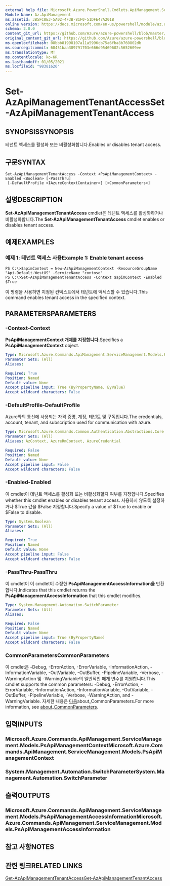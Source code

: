 ```yaml
---
external help file: Microsoft.Azure.PowerShell.Cmdlets.ApiManagement.ServiceManagement.dll-Help.xml
Module Name: Az.ApiManagement
ms.assetid: 3B5FC8E3-5A02-4F3B-81F0-51DFE47A201B
online version: https://docs.microsoft.com/en-us/powershell/module/az.apimanagement/set-azapimanagementtenantaccess
schema: 2.0.0
content_git_url: https://github.com/Azure/azure-powershell/blob/master/src/ApiManagement/ApiManagement/help/Set-AzApiManagementTenantAccess.md
original_content_git_url: https://github.com/Azure/azure-powershell/blob/master/src/ApiManagement/ApiManagement/help/Set-AzApiManagementTenantAccess.md
ms.openlocfilehash: 08bbb81998107a11a5996cb75a6fba8b760802db
ms.sourcegitcommit: 68451baa389791703e666d95469602c5652609ee
ms.translationtype: MT
ms.contentlocale: ko-KR
ms.lasthandoff: 01/05/2021
ms.locfileid: "98381620"
---
```

# <span data-ttu-id="a6bc8-101">Set-AzApiManagementTenantAccess</span><span class="sxs-lookup"><span data-stu-id="a6bc8-101">Set-AzApiManagementTenantAccess</span></span>

## <span data-ttu-id="a6bc8-102">SYNOPSIS</span><span class="sxs-lookup"><span data-stu-id="a6bc8-102">SYNOPSIS</span></span>
<span data-ttu-id="a6bc8-103">테넌트 액세스를 활성화 또는 비활성화합니다.</span><span class="sxs-lookup"><span data-stu-id="a6bc8-103">Enables or disables tenant access.</span></span>

## <span data-ttu-id="a6bc8-104">구문</span><span class="sxs-lookup"><span data-stu-id="a6bc8-104">SYNTAX</span></span>

```
Set-AzApiManagementTenantAccess -Context <PsApiManagementContext> -Enabled <Boolean> [-PassThru]
 [-DefaultProfile <IAzureContextContainer>] [<CommonParameters>]
```

## <span data-ttu-id="a6bc8-105">설명</span><span class="sxs-lookup"><span data-stu-id="a6bc8-105">DESCRIPTION</span></span>
<span data-ttu-id="a6bc8-106">**Set-AzApiManagementTenantAccess** cmdlet은 테넌트 액세스를 활성화하거나 비활성화합니다.</span><span class="sxs-lookup"><span data-stu-id="a6bc8-106">The **Set-AzApiManagementTenantAccess** cmdlet enables or disables tenant access.</span></span>

## <span data-ttu-id="a6bc8-107">예제</span><span class="sxs-lookup"><span data-stu-id="a6bc8-107">EXAMPLES</span></span>

### <span data-ttu-id="a6bc8-108">예제 1: 테넌트 액세스 사용</span><span class="sxs-lookup"><span data-stu-id="a6bc8-108">Example 1: Enable tenant access</span></span>
```
PS C:\>$apimContext = New-AzApiManagementContext -ResourceGroupName "Api-Default-WestUS" -ServiceName "contoso"
PS C:\>Set-AzApiManagementTenantAccess -Context $apimContext -Enabled $True
```

<span data-ttu-id="a6bc8-109">이 명령을 사용하면 지정된 컨텍스트에서 테넌트에 액세스할 수 있습니다.</span><span class="sxs-lookup"><span data-stu-id="a6bc8-109">This command enables tenant access in the specified context.</span></span>

## <span data-ttu-id="a6bc8-110">PARAMETERS</span><span class="sxs-lookup"><span data-stu-id="a6bc8-110">PARAMETERS</span></span>

### <span data-ttu-id="a6bc8-111">-Context</span><span class="sxs-lookup"><span data-stu-id="a6bc8-111">-Context</span></span>
<span data-ttu-id="a6bc8-112">**PsApiManagementContext 개체를 지정합니다.**</span><span class="sxs-lookup"><span data-stu-id="a6bc8-112">Specifies a **PsApiManagementContext** object.</span></span>

```yaml
Type: Microsoft.Azure.Commands.ApiManagement.ServiceManagement.Models.PsApiManagementContext
Parameter Sets: (All)
Aliases:

Required: True
Position: Named
Default value: None
Accept pipeline input: True (ByPropertyName, ByValue)
Accept wildcard characters: False
```

### <span data-ttu-id="a6bc8-113">-DefaultProfile</span><span class="sxs-lookup"><span data-stu-id="a6bc8-113">-DefaultProfile</span></span>
<span data-ttu-id="a6bc8-114">Azure와의 통신에 사용되는 자격 증명, 계정, 테넌트 및 구독입니다.</span><span class="sxs-lookup"><span data-stu-id="a6bc8-114">The credentials, account, tenant, and subscription used for communication with azure.</span></span>

```yaml
Type: Microsoft.Azure.Commands.Common.Authentication.Abstractions.Core.IAzureContextContainer
Parameter Sets: (All)
Aliases: AzContext, AzureRmContext, AzureCredential

Required: False
Position: Named
Default value: None
Accept pipeline input: False
Accept wildcard characters: False
```

### <span data-ttu-id="a6bc8-115">-Enabled</span><span class="sxs-lookup"><span data-stu-id="a6bc8-115">-Enabled</span></span>
<span data-ttu-id="a6bc8-116">이 cmdlet이 테넌트 액세스를 활성화 또는 비활성화할지 여부를 지정합니다.</span><span class="sxs-lookup"><span data-stu-id="a6bc8-116">Specifies whether this cmdlet enables or disables tenant access.</span></span>
<span data-ttu-id="a6bc8-117">사용하지 않도록 설정하거나 $True 값을 $False 지정합니다.</span><span class="sxs-lookup"><span data-stu-id="a6bc8-117">Specify a value of $True to enable or $False to disable.</span></span>

```yaml
Type: System.Boolean
Parameter Sets: (All)
Aliases:

Required: True
Position: Named
Default value: None
Accept pipeline input: False
Accept wildcard characters: False
```

### <span data-ttu-id="a6bc8-118">-PassThru</span><span class="sxs-lookup"><span data-stu-id="a6bc8-118">-PassThru</span></span>
<span data-ttu-id="a6bc8-119">이 cmdlet이 이 cmdlet이 수정한 **PsApiManagementAccessInformation을** 반환합니다.</span><span class="sxs-lookup"><span data-stu-id="a6bc8-119">Indicates that this cmdlet returns the **PsApiManagementAccessInformation** that this cmdlet modifies.</span></span>

```yaml
Type: System.Management.Automation.SwitchParameter
Parameter Sets: (All)
Aliases:

Required: False
Position: Named
Default value: None
Accept pipeline input: True (ByPropertyName)
Accept wildcard characters: False
```

### <span data-ttu-id="a6bc8-120">CommonParameters</span><span class="sxs-lookup"><span data-stu-id="a6bc8-120">CommonParameters</span></span>
<span data-ttu-id="a6bc8-121">이 cmdlet은 -Debug, -ErrorAction, -ErrorVariable, -InformationAction, -InformationVariable, -OutVariable, -OutBuffer, -PipelineVariable, -Verbose, -WarningAction 및 -WarningVariable의 일반적인 매개 변수를 지원합니다.</span><span class="sxs-lookup"><span data-stu-id="a6bc8-121">This cmdlet supports the common parameters: -Debug, -ErrorAction, -ErrorVariable, -InformationAction, -InformationVariable, -OutVariable, -OutBuffer, -PipelineVariable, -Verbose, -WarningAction, and -WarningVariable.</span></span> <span data-ttu-id="a6bc8-122">자세한 내용은 [다음](http://go.microsoft.com/fwlink/?LinkID=113216)about_CommonParameters.</span><span class="sxs-lookup"><span data-stu-id="a6bc8-122">For more information, see [about_CommonParameters](http://go.microsoft.com/fwlink/?LinkID=113216).</span></span>

## <span data-ttu-id="a6bc8-123">입력</span><span class="sxs-lookup"><span data-stu-id="a6bc8-123">INPUTS</span></span>

### <span data-ttu-id="a6bc8-124">Microsoft.Azure.Commands.ApiManagement.ServiceManagement.Models.PsApiManagementContext</span><span class="sxs-lookup"><span data-stu-id="a6bc8-124">Microsoft.Azure.Commands.ApiManagement.ServiceManagement.Models.PsApiManagementContext</span></span>

### <span data-ttu-id="a6bc8-125">System.Management.Automation.SwitchParameter</span><span class="sxs-lookup"><span data-stu-id="a6bc8-125">System.Management.Automation.SwitchParameter</span></span>

## <span data-ttu-id="a6bc8-126">출력</span><span class="sxs-lookup"><span data-stu-id="a6bc8-126">OUTPUTS</span></span>

### <span data-ttu-id="a6bc8-127">Microsoft.Azure.Commands.ApiManagement.ServiceManagement.Models.PsApiManagementAccessInformation</span><span class="sxs-lookup"><span data-stu-id="a6bc8-127">Microsoft.Azure.Commands.ApiManagement.ServiceManagement.Models.PsApiManagementAccessInformation</span></span>

## <span data-ttu-id="a6bc8-128">참고 사항</span><span class="sxs-lookup"><span data-stu-id="a6bc8-128">NOTES</span></span>

## <span data-ttu-id="a6bc8-129">관련 링크</span><span class="sxs-lookup"><span data-stu-id="a6bc8-129">RELATED LINKS</span></span>

[<span data-ttu-id="a6bc8-130">Get-AzApiManagementTenantAccess</span><span class="sxs-lookup"><span data-stu-id="a6bc8-130">Get-AzApiManagementTenantAccess</span></span>](./Get-AzApiManagementTenantAccess.md)


